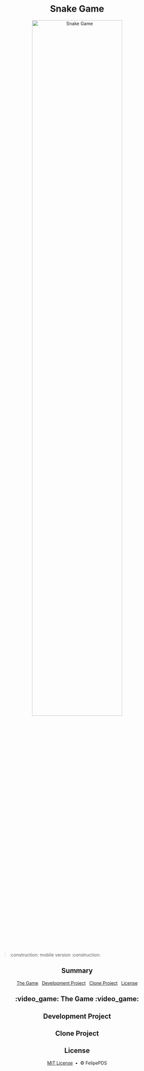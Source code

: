 # <h1 align="center">Snake Game</h1>

<p align="center"><img width="75%" src="https://github.com/FelipePDS/Snake-Game.github.io/blob/master/assets/git/preview-game.gif" alt="Snake Game"/></p>

<blockquote>:construction: mobile version :construction:</blockquote>

<h2 align="center">Summary</h2>
<p align="center">
  <a href="#the-game">The Game</a> &nbsp; 
  <a href="#development-project">Development Project</a> &nbsp; 
  <a href="#clone-project">Clone Project</a> &nbsp; 
  <a href="#license">License</a>
</p>

<h2 align="center" id="the-game">:video_game: The Game :video_game:</h2>

<h2 align="center" id="development-project">Development Project</h2>

<h2 align="center" id="clone-project">Clone Project</h2>

<h2 align="center" id="license">License</h2>
<p align="center"><a href="https://github.com/FelipePDS/Snake-Game.github.io/blob/master/LICENSE">MIT License</a> &nbsp;&bull;&nbsp; &copy; FelipePDS</p>
